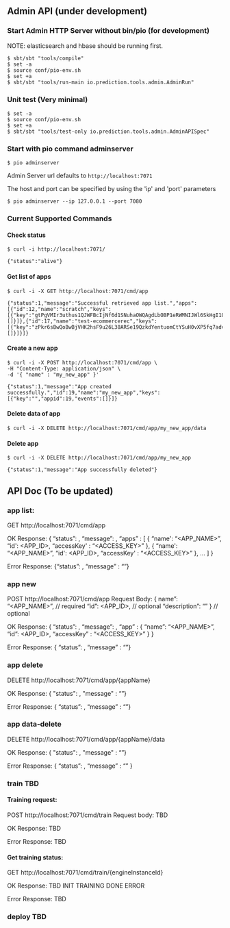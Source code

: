 ## Admin API (under development)

### Start Admin HTTP Server without bin/pio (for development)

NOTE: elasticsearch and hbase should be running first.

```
$ sbt/sbt "tools/compile"
$ set -a
$ source conf/pio-env.sh
$ set +a
$ sbt/sbt "tools/run-main io.prediction.tools.admin.AdminRun"
```

### Unit test (Very minimal)

```
$ set -a
$ source conf/pio-env.sh
$ set +a
$ sbt/sbt "tools/test-only io.prediction.tools.admin.AdminAPISpec"
```

### Start with pio command adminserver

```
$ pio adminserver
```

Admin Server url defaults to `http://localhost:7071`

The host and port can be specified by using the 'ip' and 'port' parameters

```
$ pio adminserver --ip 127.0.0.1 --port 7080
```

### Current Supported Commands

#### Check status

```
$ curl -i http://localhost:7071/

{"status":"alive"}
```

#### Get list of apps

```
$ curl -i -X GET http://localhost:7071/cmd/app

{"status":1,"message":"Successful retrieved app list.","apps":[{"id":12,"name":"scratch","keys":[{"key":"gtPgVMIr3uthus1QJWFBcIjNf6d1SNuhaOWQAgdLbOBP1eRWMNIJWl6SkHgI1OoN","appid":12,"events":[]}]},{"id":17,"name":"test-ecommercerec","keys":[{"key":"zPkr6sBwQoBwBjVHK2hsF9u26L38ARSe19QzkdYentuomCtYSuH0vXP5fq7advo4","appid":17,"events":[]}]}]}
```

#### Create a new app

```
$ curl -i -X POST http://localhost:7071/cmd/app \
-H "Content-Type: application/json" \
-d '{ "name" : "my_new_app" }'

{"status":1,"message":"App created successfully.","id":19,"name":"my_new_app","keys":[{"key":"","appid":19,"events":[]}]}
```

#### Delete data of app

```
$ curl -i -X DELETE http://localhost:7071/cmd/app/my_new_app/data
```

#### Delete app

```
$ curl -i -X DELETE http://localhost:7071/cmd/app/my_new_app

{"status":1,"message":"App successfully deleted"}
```


## API Doc (To be updated)

### app list:
GET http://localhost:7071/cmd/app

OK Response:
{
  “status”: <STATUS>,
  “message”: <MESSAGE>,
  “apps” : [
    { “name': “<APP_NAME>”,
      “id': <APP_ID>,
      “accessKey' : “<ACCESS_KEY>” },
    { “name': “<APP_NAME>”,
      “id': <APP_ID>,
      “accessKey' : “<ACCESS_KEY>” }, ... ]
}

Error Response:
{“status”: <STATUS>, “message” : “<MESSAGE>”}

### app new
POST http://localhost:7071/cmd/app
Request Body:
{ name”: “<APP_NAME>”, // required
  “id”: <APP_ID>, // optional
  “description”: “<DESCRIPTION>” } // optional

OK Response:
{ “status”: <STATUS>,
  “message”: <MESSAGE>,
  “app” : {
    “name”: “<APP_NAME>”,
    “id”: <APP_ID>,
    “accessKey” : “<ACCESS_KEY>” }
}

Error Response:
{ “status”: <STATUS>, “message” : “<MESSAGE>”}

### app delete
DELETE http://localhost:7071/cmd/app/{appName}

OK Response:
{ "status": <STATUS>, "message" : “<MESSAGE>”}

Error Response:
{ “status”: <STATUS>, “message” : “<MESSAGE>”}

### app data-delete
DELETE http://localhost:7071/cmd/app/{appName}/data

OK Response:
{ "status": <STATUS>, "message" : “<MESSAGE>”}

Error Response:
{ “status”: <STATUS>, “message” : “<MESSAGE>” }


### train TBD

#### Training request:
POST http://localhost:7071/cmd/train
Request body: TBD

OK Response: TBD

Error Response: TBD

#### Get training status:
GET http://localhost:7071/cmd/train/{engineInstanceId}

OK Response: TBD
INIT
TRAINING
DONE
ERROR

Error Response: TBD

### deploy TBD
